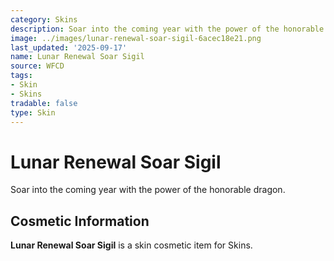 ```yaml
---
category: Skins
description: Soar into the coming year with the power of the honorable dragon.
image: ../images/lunar-renewal-soar-sigil-6acec18e21.png
last_updated: '2025-09-17'
name: Lunar Renewal Soar Sigil
source: WFCD
tags:
- Skin
- Skins
tradable: false
type: Skin
---
```


# Lunar Renewal Soar Sigil

Soar into the coming year with the power of the honorable dragon.

## Cosmetic Information

**Lunar Renewal Soar Sigil** is a skin cosmetic item for Skins.

